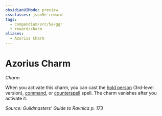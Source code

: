 ```yaml
---
obsidianUIMode: preview
cssclasses: json5e-reward
tags:
  - compendium/src/5e/ggr
  - reward/charm
aliases:
  - Azorius Charm
---
```

# Azorius Charm
*Charm*  

When you activate this charm, you can cast the [hold person](2-Mechanics/CLI/spells/hold-person.md) (3rd-level version), [command](2-Mechanics/CLI/spells/command.md), or [counterspell](2-Mechanics/CLI/spells/counterspell.md) spell. The charm vanishes after you activate it.

*Source: Guildmasters' Guide to Ravnica p. 173*